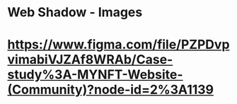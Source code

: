 # Web Shadow - Images

# https://www.figma.com/file/PZPDvpvimabiVJZAf8WRAb/Case-study%3A-MYNFT-Website-(Community)?node-id=2%3A1139